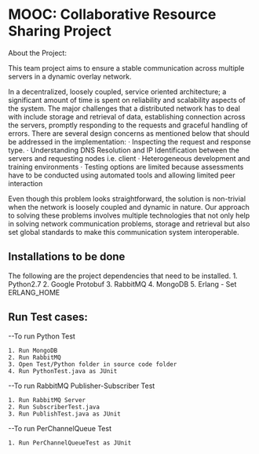 MOOC: Collaborative Resource Sharing Project
===============================================

About the Project:

This team project aims to ensure a stable communication across multiple servers in a dynamic overlay network.

In a decentralized, loosely coupled, service oriented architecture; a significant amount of time is spent on reliability and scalability aspects of the system. The major challenges that a distributed network has to deal with include storage and retrieval of data, establishing connection across the servers, promptly responding to the requests and graceful handling of errors. There are several design concerns as mentioned below that should be addressed in the implementation:
	· 	Inspecting the request and response type.
	· 	Understanding DNS Resolution and IP Identification between the servers and requesting nodes i.e. client
	· 	Heterogeneous development and training environments
	· 	Testing options are limited because assessments have to be conducted using automated tools and allowing limited peer interaction

Even though this problem looks straightforward, the solution is non-trivial when the network is loosely coupled and dynamic in nature. Our approach to solving these problems involves multiple technologies that not only help in solving network communication problems, storage and retrieval but also set global standards to make this communication system interoperable.

Installations to be done
------------------------
The following are the project dependencies that need to be installed.
	1. Python2.7
	2. Google Protobuf
	3. RabbitMQ
	4. MongoDB
	5. Erlang - Set ERLANG_HOME

Run Test cases:
-----------------
--To run Python Test

	1. Run MongoDB
	2. Run RabbitMQ
	3. Open Test/Python folder in source code folder
	4. Run PythonTest.java as JUnit

--To run RabbitMQ Publisher-Subscriber Test

	1. Run RabbitMQ Server
	2. Run SubscriberTest.java
	3. Run PublishTest.java as JUnit

--To run PerChannelQueue Test

	1. Run PerChannelQueueTest as JUnit
